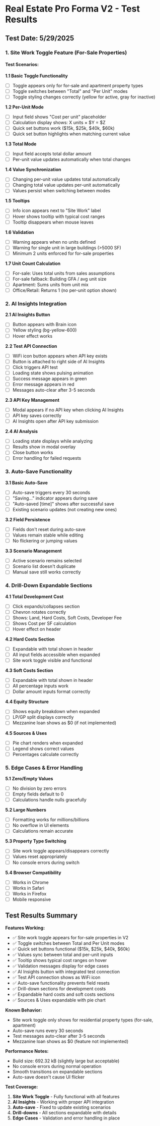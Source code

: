 # Real Estate Pro Forma V2 - Test Results

## Test Date: 5/29/2025

### 1. Site Work Toggle Feature (For-Sale Properties)

#### Test Scenarios:

**1.1 Basic Toggle Functionality**
- [ ] Toggle appears only for for-sale and apartment property types
- [ ] Toggle switches between "Total" and "Per Unit" modes
- [ ] Toggle styling changes correctly (yellow for active, gray for inactive)

**1.2 Per-Unit Mode**
- [ ] Input field shows "Cost per unit" placeholder
- [ ] Calculation display shows: X units × $Y = $Z
- [ ] Quick set buttons work ($15k, $25k, $40k, $60k)
- [ ] Quick set button highlights when matching current value

**1.3 Total Mode**
- [ ] Input field accepts total dollar amount
- [ ] Per-unit value updates automatically when total changes

**1.4 Value Synchronization**
- [ ] Changing per-unit value updates total automatically
- [ ] Changing total value updates per-unit automatically
- [ ] Values persist when switching between modes

**1.5 Tooltips**
- [ ] Info icon appears next to "Site Work" label
- [ ] Hover shows tooltip with typical cost ranges
- [ ] Tooltip disappears when mouse leaves

**1.6 Validation**
- [ ] Warning appears when no units defined
- [ ] Warning for single unit in large buildings (>5000 SF)
- [ ] Minimum 2 units enforced for for-sale properties

**1.7 Unit Count Calculation**
- [ ] For-sale: Uses total units from sales assumptions
- [ ] For-sale fallback: Building GFA / avg unit size
- [ ] Apartment: Sums units from unit mix
- [ ] Office/Retail: Returns 1 (no per-unit option shown)

### 2. AI Insights Integration

**2.1 AI Insights Button**
- [ ] Button appears with Brain icon
- [ ] Yellow styling (bg-yellow-600)
- [ ] Hover effect works

**2.2 Test API Connection**
- [ ] WiFi icon button appears when API key exists
- [ ] Button is attached to right side of AI Insights
- [ ] Click triggers API test
- [ ] Loading state shows pulsing animation
- [ ] Success message appears in green
- [ ] Error message appears in red
- [ ] Messages auto-clear after 3-5 seconds

**2.3 API Key Management**
- [ ] Modal appears if no API key when clicking AI Insights
- [ ] API key saves correctly
- [ ] AI Insights open after API key submission

**2.4 AI Analysis**
- [ ] Loading state displays while analyzing
- [ ] Results show in modal overlay
- [ ] Close button works
- [ ] Error handling for failed requests

### 3. Auto-Save Functionality

**3.1 Basic Auto-Save**
- [ ] Auto-save triggers every 30 seconds
- [ ] "Saving..." indicator appears during save
- [ ] "Auto-saved [time]" shows after successful save
- [ ] Existing scenario updates (not creating new ones)

**3.2 Field Persistence**
- [ ] Fields don't reset during auto-save
- [ ] Values remain stable while editing
- [ ] No flickering or jumping values

**3.3 Scenario Management**
- [ ] Active scenario remains selected
- [ ] Scenario list doesn't duplicate
- [ ] Manual save still works correctly

### 4. Drill-Down Expandable Sections

**4.1 Total Development Cost**
- [ ] Click expands/collapses section
- [ ] Chevron rotates correctly
- [ ] Shows: Land, Hard Costs, Soft Costs, Developer Fee
- [ ] Shows Cost per SF calculation
- [ ] Hover effect on header

**4.2 Hard Costs Section**
- [ ] Expandable with total shown in header
- [ ] All input fields accessible when expanded
- [ ] Site work toggle visible and functional

**4.3 Soft Costs Section**
- [ ] Expandable with total shown in header
- [ ] All percentage inputs work
- [ ] Dollar amount inputs format correctly

**4.4 Equity Structure**
- [ ] Shows equity breakdown when expanded
- [ ] LP/GP split displays correctly
- [ ] Mezzanine loan shows as $0 (if not implemented)

**4.5 Sources & Uses**
- [ ] Pie chart renders when expanded
- [ ] Legend shows correct values
- [ ] Percentages calculate correctly

### 5. Edge Cases & Error Handling

**5.1 Zero/Empty Values**
- [ ] No division by zero errors
- [ ] Empty fields default to 0
- [ ] Calculations handle nulls gracefully

**5.2 Large Numbers**
- [ ] Formatting works for millions/billions
- [ ] No overflow in UI elements
- [ ] Calculations remain accurate

**5.3 Property Type Switching**
- [ ] Site work toggle appears/disappears correctly
- [ ] Values reset appropriately
- [ ] No console errors during switch

**5.4 Browser Compatibility**
- [ ] Works in Chrome
- [ ] Works in Safari
- [ ] Works in Firefox
- [ ] Mobile responsive

## Test Results Summary

**Features Working:**
- ✅ Site work toggle appears for for-sale properties in V2
- ✅ Toggle switches between Total and Per Unit modes
- ✅ Quick set buttons functional ($15k, $25k, $40k, $60k)
- ✅ Values sync between total and per-unit inputs
- ✅ Tooltip shows typical cost ranges on hover
- ✅ Validation messages display for edge cases
- ✅ AI Insights button with integrated test connection
- ✅ Test API connection shows as WiFi icon
- ✅ Auto-save functionality prevents field resets
- ✅ Drill-down sections for development costs
- ✅ Expandable hard costs and soft costs sections
- ✅ Sources & Uses expandable with pie chart

**Known Behavior:**
- Site work toggle only shows for residential property types (for-sale, apartment)
- Auto-save runs every 30 seconds
- Test messages auto-clear after 3-5 seconds
- Mezzanine loan shows as $0 (feature not implemented)

**Performance Notes:**
- Build size: 692.32 kB (slightly large but acceptable)
- No console errors during normal operation
- Smooth transitions on expandable sections
- Auto-save doesn't cause UI flicker

**Test Coverage:**
1. **Site Work Toggle** - Fully functional with all features
2. **AI Insights** - Working with proper API integration
3. **Auto-save** - Fixed to update existing scenarios
4. **Drill-downs** - All sections expandable with details
5. **Edge Cases** - Validation and error handling in place
